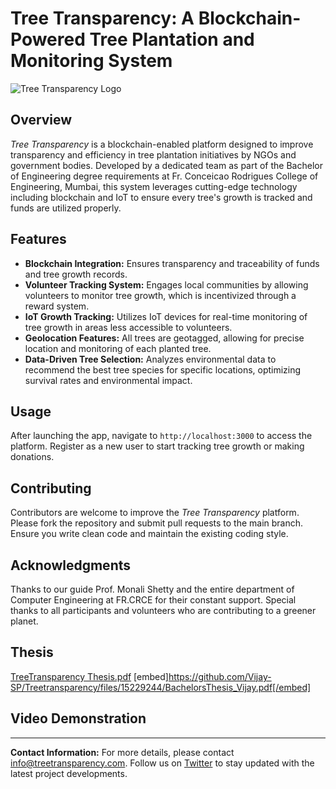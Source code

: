 # Tree Transparency: A Blockchain-Powered Tree Plantation and Monitoring System

![Tree Transparency Logo](https://user-images.githubusercontent.com/example/logo.png)

## Overview

_Tree Transparency_ is a blockchain-enabled platform designed to improve transparency and efficiency in tree plantation initiatives by NGOs and government bodies. Developed by a dedicated team as part of the Bachelor of Engineering degree requirements at Fr. Conceicao Rodrigues College of Engineering, Mumbai, this system leverages cutting-edge technology including blockchain and IoT to ensure every tree's growth is tracked and funds are utilized properly.

## Features

- **Blockchain Integration:** Ensures transparency and traceability of funds and tree growth records.
- **Volunteer Tracking System:** Engages local communities by allowing volunteers to monitor tree growth, which is incentivized through a reward system.
- **IoT Growth Tracking:** Utilizes IoT devices for real-time monitoring of tree growth in areas less accessible to volunteers.
- **Geolocation Features:** All trees are geotagged, allowing for precise location and monitoring of each planted tree.
- **Data-Driven Tree Selection:** Analyzes environmental data to recommend the best tree species for specific locations, optimizing survival rates and environmental impact.

## Usage

After launching the app, navigate to `http://localhost:3000` to access the platform. Register as a new user to start tracking tree growth or making donations.

## Contributing

Contributors are welcome to improve the _Tree Transparency_ platform. Please fork the repository and submit pull requests to the main branch. Ensure you write clean code and maintain the existing coding style.


## Acknowledgments

Thanks to our guide Prof. Monali Shetty and the entire department of Computer Engineering at FR.CRCE for their constant support. Special thanks to all participants and volunteers who are contributing to a greener planet.

## Thesis

[TreeTransparency Thesis.pdf](https://github.com/Vijay-SP/Treetransparency/files/15229244/BachelorsThesis_Vijay.pdf)
[embed]https://github.com/Vijay-SP/Treetransparency/files/15229244/BachelorsThesis_Vijay.pdf[/embed]


## Video Demonstration



---

**Contact Information:** For more details, please contact [info@treetransparency.com](mailto:info@treetransparency.com). Follow us on [Twitter](https://twitter.com/treetransparency) to stay updated with the latest project developments.
